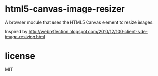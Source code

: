 # html5-canvas-image-resizer

A browser module that uses the HTML5 Canvas element to resize images.

Inspired by http://webreflection.blogspot.com/2010/12/100-client-side-image-resizing.html

# license

MIT

